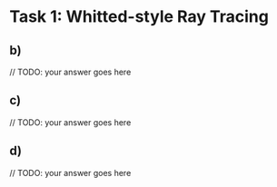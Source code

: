 # Task 1: Whitted-style Ray Tracing

## b)

// TODO: your answer goes here

## c)

// TODO: your answer goes here

## d)

// TODO: your answer goes here
